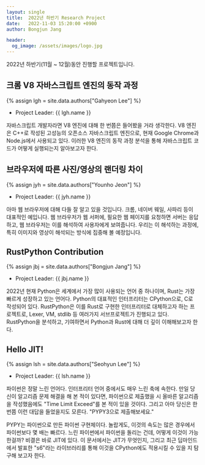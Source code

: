 ```yaml
---
layout: single
title:  2022년 하반기 Research Project
date:   2022-11-03 15:20:00 +0900
author: Bongjun Jang

header:
  og_image: /assets/images/logo.jpg
---
```


2022년 하반기(11월 ~ 12월)동안 진행할 프로젝트입니다.

## 크롬 V8 자바스크립트 엔진의 동작 과정

{% assign lgh = site.data.authors["Gahyeon Lee"] %}
* Project Leader: {{ lgh.name }}

자바스크립트 개발자라면 V8 엔진에 대해 한 번쯤은 들어봤을 거라 생각한다. V8 엔진은 C++로 작성된 고성능의 오픈소스 자바스크립트 엔진으로, 현재 Google Chrome과 Node.js에서 사용되고 있다. 이러한 V8 엔진의 동작 과정 분석을 통해 자바스크립트 코드가 어떻게 실행되는지 알아보고자 한다.

## 브라우저에 따른 사진/영상의 랜더링 차이

{% assign jyh = site.data.authors["Younho Jeon"] %}
* Project Leader: {{ jyh.name }}

아마 웹 브라우저에 대해 다들 잘 알고 있을 것입니다. 크롬, 네이버 웨일, 사파리 등이 대표적인 예입니다. 웹 브라우저가 웹 서퍼에, 필요한 웹 페이지를 요청하면 서버는 응답하고, 웹 브라우저는 이를 해석하여 사용자에게 보여줍니다. 우리는 이 해석하는 과정에, 특히 이미지와 영상이 해석되는 방식에 집중해 볼 예정입니다.

## RustPython Contribution

{% assign jbj = site.data.authors["Bongjun Jang"] %}
* Project Leader: {{ jbj.name }}

2022년 현재 Python은 세계에서 가장 많이 사용되는 언어 중 하나이며, Rust는 가장 빠르게 성장하고 있는 언어다. Python의 대표적인 인터프리터는 CPython으로, C로 작성되어 있다. RustPython은 이를 Rust로 구현한 인터프리터로 대체하고자 하는 프로젝트로, Lexer, VM, stdlib 등 여러가지 서브프로젝트가 진행되고 있다. RustPython을 분석하고, 기여하면서 Python과 Rust에 대해 더 깊이 이해해보고자 한다.

## Hello JIT!

{% assign lsh = site.data.authors["Seohyun Lee"] %}
* Project Leader: {{ lsh.name }}

파이썬은 정말 느린 언어다. 인터프리터 언어 중에서도 매우 느린 축에 속한다. 만일 당신이 알고리즘 문제 해결을 해 본 적이 있다면, 파이썬으로 제출했을 시 올바른 알고리즘을 작성했음에도 "Time Limit Exceed"를 본 적이 있을 것이다. 그리고 아마 당신은 한 번쯤 이런 대답을 들었을지도 모른다. "PYPY3으로 제출해보세요."

PYPY는 파이썬으로 만든 파이썬 구현체이다. 놀랍게도, 이것의 속도는 많은 경우에서 파이썬보다 몇 배는 빠르다. 느린 파이썬에서 파이썬을 돌리는 건데, 어떻게 이것이 가능한걸까? 비결은 바로 JIT에 있다. 이 문서에서는 JIT가 무엇인지, 그리고 최근 딥마인드에서 발표한 "s6"라는 라이브러리를 통해 이것을 CPython에도 적용시킬 수 있을 지 탐구해 보고자 한다.